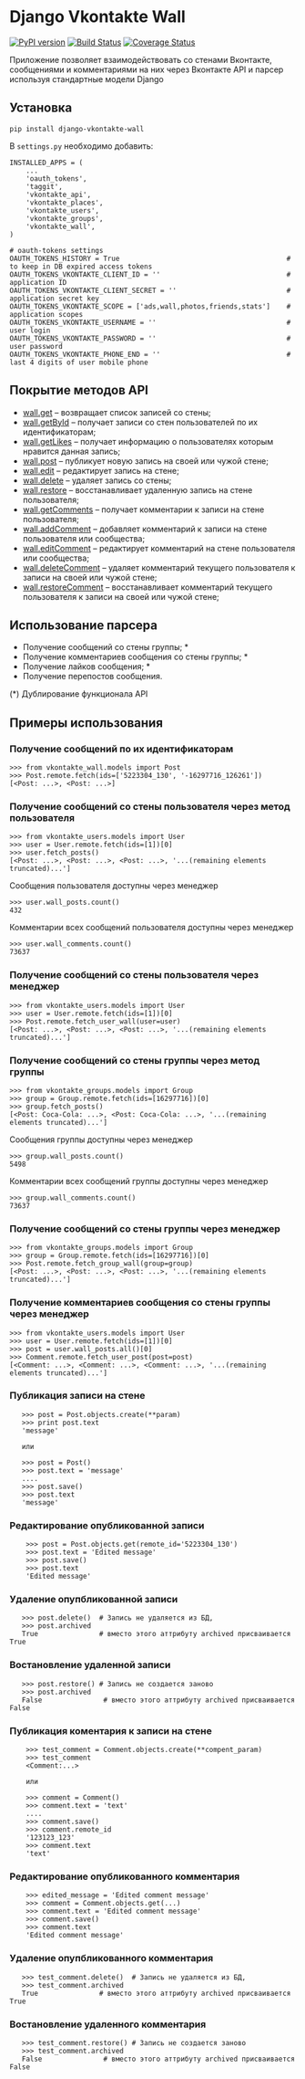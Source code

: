 Django Vkontakte Wall
=====================

[![PyPI version](https://badge.fury.io/py/django-vkontakte-wall.png)](http://badge.fury.io/py/django-vkontakte-wall) [![Build Status](https://travis-ci.org/ramusus/django-vkontakte-wall.png?branch=master)](https://travis-ci.org/ramusus/django-vkontakte-wall) [![Coverage Status](https://coveralls.io/repos/ramusus/django-vkontakte-wall/badge.png?branch=master)](https://coveralls.io/r/ramusus/django-vkontakte-wall)

Приложение позволяет взаимодействовать со стенами Вконтакте, сообщениями и комментариями на них через Вконтакте API и парсер используя стандартные модели Django

Установка
---------

    pip install django-vkontakte-wall

В `settings.py` необходимо добавить:

    INSTALLED_APPS = (
        ...
        'oauth_tokens',
        'taggit',
        'vkontakte_api',
        'vkontakte_places',
        'vkontakte_users',
        'vkontakte_groups',
        'vkontakte_wall',
    )

    # oauth-tokens settings
    OAUTH_TOKENS_HISTORY = True                                         # to keep in DB expired access tokens
    OAUTH_TOKENS_VKONTAKTE_CLIENT_ID = ''                               # application ID
    OAUTH_TOKENS_VKONTAKTE_CLIENT_SECRET = ''                           # application secret key
    OAUTH_TOKENS_VKONTAKTE_SCOPE = ['ads,wall,photos,friends,stats']    # application scopes
    OAUTH_TOKENS_VKONTAKTE_USERNAME = ''                                # user login
    OAUTH_TOKENS_VKONTAKTE_PASSWORD = ''                                # user password
    OAUTH_TOKENS_VKONTAKTE_PHONE_END = ''                               # last 4 digits of user mobile phone

Покрытие методов API
--------------------

* [wall.get](http://vk.com/dev/wall.get) – возвращает список записей со стены;
* [wall.getById](http://vk.com/dev/wall.getById) – получает записи со стен пользователей по их идентификаторам;
* [wall.getLikes](http://vk.com/dev/wall.getLikes) – получает информацию о пользователях которым нравится данная запись;
* [wall.post](http://vk.com/dev/wall.post) – публикует новую запись на своей или чужой стене; 
* [wall.edit](http://vk.com/dev/wall.edit) – редактирует запись на стене;
* [wall.delete](http://vk.com/dev/wall.delete) – удаляет запись со стены;
* [wall.restore](http://vk.com/dev/wall.restore) – восстанавливает удаленную запись на стене пользователя;
* [wall.getComments](http://vk.com/dev/wall.getComments) – получает комментарии к записи на стене пользователя;
* [wall.addComment](http://vk.com/dev/wall.addComment) – добавляет комментарий к записи на стене пользователя или сообщества;
* [wall.editComment](http://vk.com/dev/wall.editComment) – редактирует комментарий на стене пользователя или сообщества;
* [wall.deleteComment](http://vk.com/dev/wall.deleteComment) – удаляет комментарий текущего пользователя к записи на своей или чужой стене;
* [wall.restoreComment](http://vk.com/dev/wall.restoreComment) – восстанавливает комментарий текущего пользователя к записи на своей или чужой стене;


Использование парсера
---------------------

* Получение сообщений со стены группы; *
* Получение комментариев сообщения со стены группы; *
* Получение лайков сообщения; *
* Получение перепостов сообщения.

(*) Дублирование функционала API

Примеры использования
---------------------

### Получение сообщений по их идентификаторам

    >>> from vkontakte_wall.models import Post
    >>> Post.remote.fetch(ids=['5223304_130', '-16297716_126261'])
    [<Post: ...>, <Post: ...>]

### Получение сообщений со стены пользователя через метод пользователя

    >>> from vkontakte_users.models import User
    >>> user = User.remote.fetch(ids=[1])[0]
    >>> user.fetch_posts()
    [<Post: ...>, <Post: ...>, <Post: ...>, '...(remaining elements truncated)...']

Сообщения пользователя доступны через менеджер

    >>> user.wall_posts.count()
    432

Комментарии всех сообщений пользователя доступны через менеджер

    >>> user.wall_comments.count()
    73637

### Получение сообщений со стены пользователя через менеджер

    >>> from vkontakte_users.models import User
    >>> user = User.remote.fetch(ids=[1])[0]
    >>> Post.remote.fetch_user_wall(user=user)
    [<Post: ...>, <Post: ...>, <Post: ...>, '...(remaining elements truncated)...']

### Получение сообщений со стены группы через метод группы

    >>> from vkontakte_groups.models import Group
    >>> group = Group.remote.fetch(ids=[16297716])[0]
    >>> group.fetch_posts()
    [<Post: Coca-Cola: ...>, <Post: Coca-Cola: ...>, '...(remaining elements truncated)...']

Сообщения группы доступны через менеджер

    >>> group.wall_posts.count()
    5498

Комментарии всех сообщений группы доступны через менеджер

    >>> group.wall_comments.count()
    73637

### Получение сообщений со стены группы через менеджер

    >>> from vkontakte_groups.models import Group
    >>> group = Group.remote.fetch(ids=[16297716])[0]
    >>> Post.remote.fetch_group_wall(group=group)
    [<Post: ...>, <Post: ...>, <Post: ...>, '...(remaining elements truncated)...']

### Получение комментариев сообщения со стены группы через менеджер

    >>> from vkontakte_users.models import User
    >>> user = User.remote.fetch(ids=[1])[0]
    >>> post = user.wall_posts.all()[0]
    >>> Comment.remote.fetch_user_post(post=post)
    [<Comment: ...>, <Comment: ...>, <Comment: ...>, '...(remaining elements truncated)...']


### Публикация записи на стене

       >>> post = Post.objects.create(**param)
       >>> print post.text
       'message'

       или

       >>> post = Post()
       >>> post.text = 'message'
       ....
       >>> post.save()
       >>> post.text
       'message'
    

### Редактирование опубликованной записи

        >>> post = Post.objects.get(remote_id='5223304_130')
        >>> post.text = 'Edited message' 
        >>> post.save()
        >>> post.text
        'Edited message'

### Удаление опупбликованной записи

       >>> post.delete()  # Запись не удаляется из БД, 
       >>> post.archived  
       True               # вместо этого аттрибуту archived присваивается True

### Востановление удаленной записи

       >>> post.restore() # Запись не создается заново    
       >>> post.archived  
       False               # вместо этого аттрибуту archived присваивается False


### Публикация коментария к записи на стене

        >>> test_comment = Comment.objects.create(**compent_param)
        >>> test_comment
        <Comment:...>

        или

        >>> comment = Comment()
        >>> comment.text = 'text'
        ....
        >>> comment.save()
        >>> comment.remote_id
        '123123_123'
        >>> comment.text
        'text'


### Редактирование опубликованного комментария

        >>> edited_message = 'Edited comment message'
        >>> comment = Comment.objects.get(...)
        >>> comment.text = 'Edited comment message'
        >>> comment.save()
        >>> comment.text
        'Edited comment message'

### Удаление опупбликованного комментария

       >>> test_comment.delete()  # Запись не удаляется из БД, 
       >>> test_comment.archived  
       True               # вместо этого аттрибуту archived присваивается True

### Востановление удаленного комментария

       >>> test_comment.restore() # Запись не создается заново    
       >>> test_comment.archived  
       False               # вместо этого аттрибуту archived присваивается False



